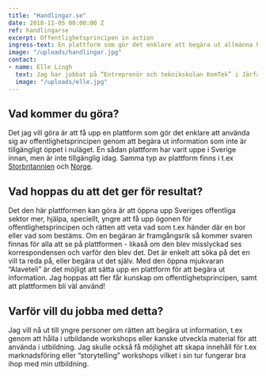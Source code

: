 ```yaml
---
title: "Handlingar.se"
date: 2018-11-05 00:00:00 Z
ref: handlingarse
excerpt: Offentlighetsprincipen in action
ingress-text: En plattform som gör det enklare att begära ut allmänna handlingar och workshops om ämnet.
image: "/uploads/handlingar.jpg"
contact:
- name: Elle Lingh
  text: Jag har jobbat på “Entreprenör och teknikskolan KomTek” i Järfälla, vilket tände en gnista av att jobba med projekt samt utbildning och facilitering. Just nu studerar jag på Hyper Island skolan i Karlskrona för att lära mig mer om animation och grafisk design. Jag är intresserad av att använda min lediga tid till att binda ihop mina erfarenheter av utbildning och teknik för att skapa värde för fler. Något jag alltid kan falla tillbaka på är viljan att lära mig något nytt och att inspirera andra med det.
  image: "/uploads/elle.jpg"
---
```


## Vad kommer du göra?
Det jag vill göra är att få upp en plattform som gör det enklare att använda sig av offentlighetsprincipen genom att begära ut information som inte är tillgängligt öppet i nuläget. En sådan plattform har varit uppe i Sverige innan, men är inte tillgänglig idag. Samma typ av plattform finns i t.ex [Storbritannien](http://whatdotheyknow.com) och [Norge](http://mimesbronn.no/).

## Vad hoppas du att det ger för resultat?
Det den här plattformen kan göra är att öppna upp Sveriges offentliga sektor mer, hjälpa, speciellt, yngre att få upp ögonen för offentlighetsprincipen och rätten att veta vad som t.ex händer där en bor eller vad som bestäms. Om en begäran är framgångsrik så kommer svaren finnas för alla att se på plattformen - likaså om den blev misslyckad ses korrespondensen och varför den blev det. Det är enkelt att söka på det en vill ta reda på, eller begära ut det själv.
Med den öppna mjukvaran “Alaveteli” är det möjligt att sätta upp en plattform för att begära ut information. Jag hoppas att fler får kunskap om offentlighetsprincipen, samt att plattformen bli väl använd!

## Varför vill du jobba med detta?
Jag vill nå ut till yngre personer om rätten att begära ut information, t.ex genom att hålla i utbildande workshops eller kanske utveckla material för att använda i utbildning. Jag skulle också få möjlighet att skapa innehåll för t.ex marknadsföring eller “storytelling” workshops vilket i sin tur fungerar bra ihop med min utbildning.
